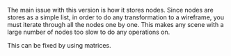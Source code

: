 The main issue with this version is how it stores nodes. Since nodes are stores as a simple list, in order to do any transformation to a wireframe, you must iterate through all the nodes one by one.
This makes any scene with a large number of nodes too slow to do any operations on.

This can be fixed by using matrices.

